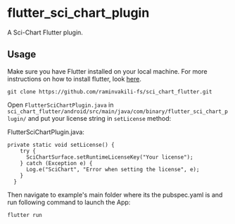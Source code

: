# flutter_sci_chart_plugin

A Sci-Chart Flutter plugin.


## Usage

Make sure you have Flutter installed on your local machine. For more instructions on how to install flutter, look [here](https://flutter.io/docs/get-started/install).

```
git clone https://github.com/raminvakili-fs/sci_chart_flutter.git

```

Open `FlutterSciChartPlugin.java` in `sci_chart_flutter/android/src/main/java/com/binary/flutter_sci_chart_plugin/` and put your license string in `setLicense` method:

FlutterSciChartPlugin.java:
```
private static void setLicense() {
    try {
      SciChartSurface.setRuntimeLicenseKey("Your license");
    } catch (Exception e) {
      Log.e("SciChart", "Error when setting the license", e);
    }
  }
```

Then navigate to example's main folder where its the pubspec.yaml is and run following command to launch the App:
```
flutter run
```